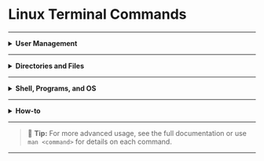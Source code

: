 # Linux Terminal Commands

---

<details>
<summary><strong>User Management</strong></summary>

**Run elevated commands:**
```shell
sudo <command>
```

**Run elevated, keeping all environment variables:**
```shell
sudo -E <command>
```

**Repeat last command as sudo:**
```shell
sudo !!
```

**Become root (Super User):**
```shell
su -
```

**Switch to another user:**
```shell
su <username>
```

**Add a user:**
```shell
adduser <username>
```

**Add a group:**
```shell
groupadd <group_name>
```

**Change user group membership:**
```shell
usermod -aG <group1>,<group2>,<etc..> <user name>
```

**Change user name, group, home directory, and ownership:**
```shell
usermod -d /home/<new name> -m -g <new name> -l <new name> <old name>
```

**Change a user's password:**
```shell
usermod --password <password> <user>
```

**List all groups for the current user:**
```shell
groups
```

**Show all users:**
```shell
cat /etc/passwd
```

**Show all groups:**
```shell
cat /etc/group
```

</details>

---

<details>
<summary><strong>Directories and Files</strong></summary>

**Navigate and manage directories:**
- Go to a directory and keep the previous directory in memory:
  ```shell
  pushd <directory>
  ```
- Return to the previous directory:
  ```shell
  popd
  ```
- List directory history:
  ```shell
  dirs
  ```
- Clean directory stack:
  ```shell
  dirs -c
  ```
- Show current directory:
  ```shell
  pwd
  ```
- Show current directory (no symlink):
  ```shell
  pwd -P
  ```

**List files and directories:**
- List all files and directories:
  ```shell
  ls -all
  ```
- List with details:
  ```shell
  ls -l
  ```

**File and directory operations:**
- Make a file executable:
  ```shell
  chmod a+x <filename>
  ```
- Create a directory:
  ```shell
  mkdir [-p] <directory name>
  ```
- Create multiple folders:
  ```shell
  mkdir -p <base_dir>/{<list_or_range>}/{list_or_range}
  ```
- Create a file:
  ```shell
  touch <filename>
  ```
- Remove a file:
  ```shell
  rm <filename>
  ```
- Remove all files but one:
  ```shell
  rm !(<filename>)
  ```
- Remove a directory:
  ```shell
  rmdir <directory>
  ```
- Remove directory and files recursively:
  ```shell
  rm -rf <directory>
  ```
- Copy files:
  ```shell
  cp <source> <destination>
  cp -r -u <source> <destination>
  cp -n <source> <destination>
  ```
- Move or rename:
  ```shell
  mv <source> <destination>
  ```
- Create a symbolic link:
  ```shell
  ln -s <path to be linked> <path where the link file will be created>
  ```

**Check if directory or file exists:**
- Directory:
  ```shell
  if [ -d <directory> ]; then <code>; fi
  ```
- File:
  ```shell
  if [ -f <file_path> ]; then <code>; fi
  ```

**Count lines in a file:**
```shell
wc -l <file_path>
```

**Get chmod value:**
```shell
stat --format '%a' <file_or_directory>
```

**Rename all files to lower case:**
```bash
for f in *; do mv "$f" "$f.tmp"; mv "$f.tmp" "$(echo $f | tr "[:upper:]" "[:lower:]")"; done
```

**Remove last extension from all files:**
```bash
for f in *; do mv "$f" "${f%.*}" ; done
```

**Display directory tree:**
```shell
tree
```

**Download files:**
- Download a file:
  ```shell
  wget [-O <destination path>] <http or ftp url>
  ```
- Mirror a URL:
  ```shell
  wget --mirror <http or ftp url>
  ```

**Save command output to file and stdout:**
```shell
<command> | tee -a "<logfile>"
```

**Convert Linux path to Windows path (WSL):**
```shell
$(pwd -P | sed 's/\/mnt\/c\//c:\\\\/' | sed 's/\//\\\\/g')
```

</details>

---

<details>
<summary><strong>Shell, Programs, and OS</strong></summary>

**Stop a program:**
```shell
ctrl-c
```

**Suspend a program:**
```shell
ctrl-z
```

**Run a program in background:**
```shell
<command> &
```

**Pass command output as file entry:**
```shell
<program> <(<command>)
```

**List background jobs:**
```shell
jobs
```

**Bring job to foreground:**
```shell
fg <job_number>
```

**Continue stopped job in background:**
```shell
bg <job_number>
```

**Execute without forking:**
```shell
exec <command>
```

**List all running processes:**
```shell
ps -aux
```

**List user running processes as tree:**
```shell
ps ajf
```

**List process info:**
```shell
ps -f [<process_id>]
```

**Show memory usage by process:**
```shell
ps -o pid,user,%mem,command ax | sort -b -k3 -r
```

**Kill a process:**
```shell
kill [-KILL] <process id>
```

**Display available signals:**
```shell
kill -l
```

**Send a signal to a program:**
```shell
kill -<signal_number> <pid>
```

**Exit the terminal:**
```shell
exit
```

**Exit terminal but leave programs running:**
```shell
disown -a && exit
```

**Show command info:**
```shell
info <command name>
```

**Display system info:**
```shell
screenfetch
```

**Find program location:**
```shell
which <program>
command -v <program>
```

**Show date and time:**
```shell
date
```

**Show date and time in UTC:**
```shell
date -u
```

**Restart the device:**
```shell
shutdown -r now
```

**Show OS version:**
```shell
uname -a
```

**Show Linux distribution:**
```shell
lsb_release -a
cat /etc/*-release
```

**Show libraries in use:**
```shell
/sbin/ldconfig -p
```

**Show specific library version:**
```shell
/sbin/ldconfig -p | grep stdc++.so
/sbin/ldconfig -p | grep libc.so
```

**Monitor processes:**
```shell
top
```

**Monitor specific process:**
```shell
top -p $(pgrep -d',' <process name>)
top -H <pid>
```

**Get PID of a process:**
```shell
pidof <process name>
```

**Get program version:**
```shell
<program name> --version
```

**Find program location:**
```shell
whereis <program>
```

**Check last command return code:**
```shell
echo $?
```

**Get output of last command:**
```shell
echo $(!!)
```

**List open files and processes:**
```shell
lsof
```

**Show virtual memory stats:**
```shell
vmstat
```

**List available commands, aliases, built-ins, keywords, functions:**
```shell
compgen -c
compgen -a
compgen -b
compgen -k
compgen -A function
```

**Install a package (Debian):**
```shell
apt-get install <package name>
```

**Remove a package (Debian):**
```shell
apt-get --purge remove <package name>
```

**Install a package (RPM):**
```shell
yum install <package name>
```

**Install a package (Smart):**
```shell
smart install <package name>
```

**Install a package (Tiny Core Linux):**
```shell
tce <package name>
```

**Show free/used memory:**
```shell
free
```

**Run a program every interval:**
```shell
watch [-n <interval_in_seconds>] <program to execute>
```

**Restart a service:**
```shell
sudo service <service name> restart
```

**Create and edit a file:**
```shell
cat > <file name>
```

**Find files:**
```shell
find <directory to start> -name "<file to find>"
find . -iname "*.<extension>" -type f
find <directory to start>
find <directory> -maxdepth 1 -name "<expression>"
find <start_directory> -iname "<old_name>*" | sed -e 'p;s/<old_name>/<new_name>/' | xargs -n2 mv
find <start_directory> -type d -name "<expression>"
find <start_directory> -ctime +<days>
find . -mindepth 1 -maxdepth 1 -type d -printf '%f\n'
find . -exec echo "Test: {}" \;
```

**Search and replace in files:**
```shell
grep --include=\*.{cpp,h} -rnw <source directory> -e "<text to find>"
grep --include=\*.{cpp,h} -rnwi <source directory> -e "<text to find>"
grep -rl <text_to_find_inside_file> <start_dirrectory> | xargs sed -i 's/<text_to_be_replaced>/<new_text>/g'
<command> | grep -i <search_word>
<command> | grep -v <unwanted_word>
```

**List symbols in libraries:**
```shell
nm <library name>
nm -C <library_path> | grep -i "<function_name>"
nm <library name> | grep -i "<function name>"
```

**Encrypt and mount folders:**
```shell
encfs <encrypted folder content> <mounted folder>
fusermount -u <mounted folder>
```

**Compress and decompress files:**
```shell
tar xjf <file path>
gzip <file path>
rsync -uve ssh <source directory>/* <user>@<remote computer (IP)>:<target directory>
rsync -vah <source_folder> <destination_folder>
```

**Network and SSH:**
- List TCP ports in use:
  ```shell
  netstat -lptu
  ```
- DHCP configuration:
  ```shell
  sudo dhclient -v [-r]
  ```
- Check if a port is open:
  ```shell
  wget -qO- portquiz.net:<Port>
  ```
- Quick test server:
  ```shell
  python -m SimpleHTTPServer <port number>
  ```
- Host mapping file:
  ```shell
  /etc/hosts
  ```
- SSH connect:
  ```shell
  ssh <user_name>@<computer>
  ssh <user_name>@<computer> -i <certificate_file>
  ssh -oKexAlgorithms=+diffie-hellman-group1-sha1 <user_name>@<computer>
  ssh -L <local_port>:<server_ip>:<server_port> <user_name>@<domain> -N
  ```
- SCP copy:
  ```shell
  scp [-r] <source file path> <username>@<destination device (ip)>:<destination path>
  scp [-r] <username>@<source device (ip)>:<source path> <destination file path>
  ```

</details>

---

<details>
<summary><strong>How-to</strong></summary>

<details>
<summary><strong>How to Check if You Can Use apt-get (or Equivalent) on Your Distro</strong></summary>

#### How to Check if You Can Use apt-get (or Equivalent) on Your Distro
To determine if your Linux distribution supports `apt-get` (Debian/Ubuntu) or another package manager, follow these steps:

1. **Check your Linux distribution:**
   ```shell
   lsb_release -a
   # or
   cat /etc/*-release
   ```
   > 📌 **Tip:** Look for `ID` or `NAME` fields in the output to identify your distro.

2. **Check for available package managers:**
   Run the following commands to see which package manager is installed (the one that returns a path is available):
   ```shell
   which apt-get
   which yum
   which dnf
   which zypper
   which pacman
   which apk
   ```
   - **apt-get**: Debian, Ubuntu, and derivatives
   - **yum** or **dnf**: Red Hat, Fedora, CentOS
   - **zypper**: SUSE, openSUSE
   - **pacman**: Arch Linux
   - **apk**: Alpine Linux (**default package manager for Alpine**)

3. **Example:**
   If `which apk` returns a path (e.g., `/sbin/apk`), you are using Alpine Linux and should use `apk` to install packages:
   ```shell
   sudo apk add <package-name>
   ```
   If not, use the available package manager from the list above.

</details>

</details>

---

> 📌 **Tip:** For more advanced usage, see the full documentation or use `man <command>` for details on each command.

---






























































































































